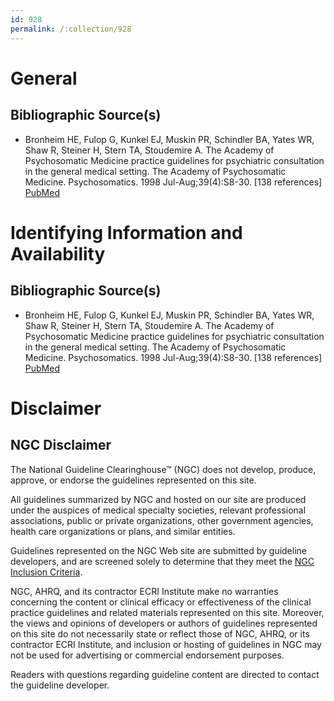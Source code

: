 ```yaml
---
id: 928
permalink: /:collection/928
---
```


# General

## Bibliographic Source(s)

- Bronheim HE, Fulop G, Kunkel EJ, Muskin PR, Schindler BA, Yates WR, Shaw R, Steiner H, Stern TA, Stoudemire A. The Academy of Psychosomatic Medicine practice guidelines for psychiatric consultation in the general medical setting. The Academy of Psychosomatic Medicine. Psychosomatics. 1998 Jul-Aug;39(4):S8-30. [138 references] [ PubMed ](http://www.ncbi.nlm.nih.gov/entrez/query.fcgi?cmd=Retrieve&db=pubmed&dopt=Abstract&list_uids=9691717)

# Identifying Information and Availability

## Bibliographic Source(s)

- Bronheim HE, Fulop G, Kunkel EJ, Muskin PR, Schindler BA, Yates WR, Shaw R, Steiner H, Stern TA, Stoudemire A. The Academy of Psychosomatic Medicine practice guidelines for psychiatric consultation in the general medical setting. The Academy of Psychosomatic Medicine. Psychosomatics. 1998 Jul-Aug;39(4):S8-30. [138 references] [ PubMed ](http://www.ncbi.nlm.nih.gov/entrez/query.fcgi?cmd=Retrieve&db=pubmed&dopt=Abstract&list_uids=9691717)

# Disclaimer

## NGC Disclaimer

The National Guideline Clearinghouse™ (NGC) does not develop, produce, approve, or endorse the guidelines represented on this site.

All guidelines summarized by NGC and hosted on our site are produced under the auspices of medical specialty societies, relevant professional associations, public or private organizations, other government agencies, health care organizations or plans, and similar entities.

Guidelines represented on the NGC Web site are submitted by guideline developers, and are screened solely to determine that they meet the [NGC Inclusion Criteria](/help-and-about/summaries/inclusion-criteria).

NGC, AHRQ, and its contractor ECRI Institute make no warranties concerning the content or clinical efficacy or effectiveness of the clinical practice guidelines and related materials represented on this site. Moreover, the views and opinions of developers or authors of guidelines represented on this site do not necessarily state or reflect those of NGC, AHRQ, or its contractor ECRI Institute, and inclusion or hosting of guidelines in NGC may not be used for advertising or commercial endorsement purposes.

Readers with questions regarding guideline content are directed to contact the guideline developer.

